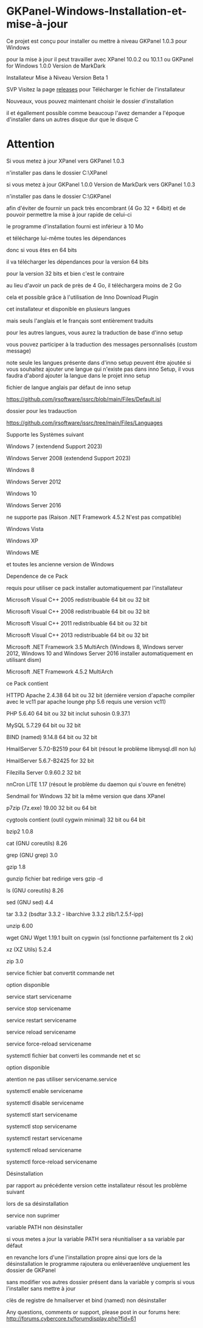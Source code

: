 # GKPanel-Windows-Installation-et-mise-à-jour
Ce projet est conçu pour installer ou mettre à niveau GKPanel 1.0.3 pour Windows

pour la mise à jour il peut travailler avec XPanel 10.0.2 ou 10.1.1 ou GKPanel for Windows 1.0.0 Version de MarkDark

Installateur Mise à Niveau Version Beta 1

SVP Visitez la page <a href="../../releases/">releases</a> pour Télécharger le fichier de l'installateur

Nouveaux, vous pouvez maintenant choisir le dossier d'installation

il et égallement possible comme beaucoup l'avez demander a l'époque d'installer dans un autres disque dur que le disque C

# Attention

Si vous metez à jour XPanel vers GKPanel 1.0.3

n'installer pas dans le dossier C:\XPanel

si vous metez à jour GKPanel 1.0.0 Version de MarkDark vers GKPanel 1.0.3

n'installer pas dans le dossier C:\GKPanel

afin d'éviter de fournir un pack très encombrant (4 Go 32 + 64bit) et de pouvoir permettre la mise à jour rapide de celui-ci

le programme d'installation fourni est inférieur à 10 Mo

et télécharge lui-même toutes les dépendances

donc si vous êtes en 64 bits

il va télécharger les dépendances pour la version 64 bits

pour la version 32 bits et bien c'est le contraire

au lieu d'avoir un pack de près de 4 Go, il téléchargera moins de 2 Go

cela et possible grâce à l'utilisation de Inno Download Plugin

cet installateur et disponible en plusieurs langues

mais seuls l'anglais et le français sont entièrement traduits

pour les autres langues, vous aurez la traduction de base d'inno setup

vous pouvez participer à la traduction des messages personnalisés (custom message)

note seule les langues présente dans d'inno setup peuvent être ajoutée si vous souhaitez ajouter une langue qui n'existe pas dans inno Setup, il vous faudra d'abord ajouter la langue dans le projet inno setup

fichier de langue anglais par défaut de inno setup

https://github.com/jrsoftware/issrc/blob/main/Files/Default.isl

dossier pour les tradauction

https://github.com/jrsoftware/issrc/tree/main/Files/Languages

Supporte les Systèmes suivant

Windows 7 (extendend Support 2023)

Windows Server 2008 (extendend Support 2023)

Windows 8

Windows Server 2012

Windows 10

Windows Server 2016

ne supporte pas (Raison .NET Framework 4.5.2 N'est pas compatible)

Windows Vista

Windows XP

Windows ME

et toutes les ancienne version de Windows

Dependence de ce Pack

requis pour utiliser ce pack installer automatiquement par l'installateur

Microsoft Visual C++ 2005 redistribuable 64 bit ou 32 bit

Microsoft Visual C++ 2008 redistribuable 64 bit ou 32 bit

Microsoft Visual C++ 2011 redistribuable 64 bit ou 32 bit

Microsoft Visual C++ 2013 redistribuable 64 bit ou 32 bit

Microsoft .NET Framework 3.5 MultiArch (Windows 8, Windows server 2012, Windows 10 and Windows Server 2016 installer automatiquement en utilisant dism)

Microsoft .NET Framework 4.5.2 MultiArch

ce Pack contient

HTTPD Apache 2.4.38 64 bit ou 32 bit (derniére version d'apache compiler avec le vc11 par apache lounge php 5.6 requis une version vc11)

PHP 5.6.40 64 bit ou 32 bit inclut suhosin 0.9.37.1

MySQL 5.7.29 64 bit ou 32 bit

BIND (named) 9.14.8 64 bit ou 32 bit

HmailServer 5.7.0-B2519 pour 64 bit (résout le problème libmysql.dll non lu)

HmailServer 5.6.7-B2425 for 32 bit

Filezilla Server 0.9.60.2 32 bit

nnCron LITE 1.17 (résout le problème du daemon qui s'ouvre en fenétre)

Sendmail for Windows 32 bit la même version que dans XPanel

p7zip (7z.exe) 19.00 32 bit ou 64 bit

cygtools contient (outil cygwin minimal) 32 bit ou 64 bit

bzip2 1.0.8 

cat (GNU coreutils) 8.26

grep (GNU grep) 3.0

gzip 1.8

gunzip fichier bat redirige vers gzip -d

ls (GNU coreutils) 8.26

sed (GNU sed) 4.4

tar 3.3.2 (bsdtar 3.3.2 - libarchive 3.3.2 zlib/1.2.5.f-ipp)

unzip 6.00

wget GNU Wget 1.19.1 built on cygwin (ssl fonctionne parfaitement tls 2 ok)

xz (XZ Utils) 5.2.4

zip 3.0



service fichier bat convertit commande net

option disponible

service start servicename

service stop servicename

service restart servicename

service reload servicename

service force-reload servicename





systemctl fichier bat converti les commande net et sc

option disponible

atention ne pas utiliser servicename.service

systemctl enable servicename

systemctl disable servicename

systemctl start servicename

systemctl stop servicename

systemctl restart servicename

systemctl reload servicename

systemctl force-reload servicename

Désinstallation

par rapport au précédente version cette installateur résout les problème suivant

lors de sa désinstallation

service non suprimer

variable PATH non désinstaller

si vous metes a jour la variable PATH sera réunitialiser a sa variable par défaut

en revanche lors d'une l'installation propre ainsi que lors de la désinstallation le programme  rajoutera ou enléveraenléve unqiuement les dossier de GKPanel

sans modifier vos autres dossier présent dans la variable y compris si vous l'installer sans mettre à jour

clès de registre de hmailserver et bind (named) non désinstaller

Any questions, comments or support, please post in our forums here: http://forums.cybercore.tv/forumdisplay.php?fid=61

